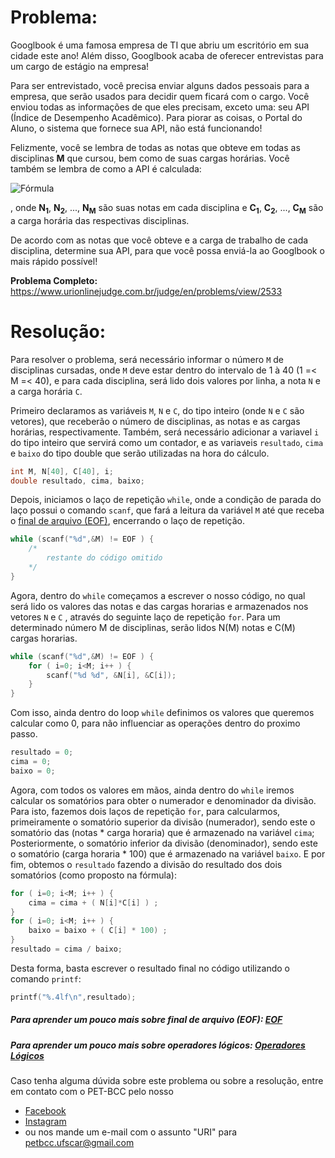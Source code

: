 # Problema:

Googlbook é uma famosa empresa de TI que abriu um escritório em sua cidade este ano! Além disso, Googlbook acaba de oferecer entrevistas para um cargo de estágio na empresa!

Para ser entrevistado, você precisa enviar alguns dados pessoais para a empresa, que serão usados para decidir quem ficará com o cargo. Você enviou todas as informações de que eles precisam, exceto uma: seu API (Índice de Desempenho Acadêmico). Para piorar as coisas, o Portal do Aluno, o sistema que fornece sua API, não está funcionando!

Felizmente, você se lembra de todas as notas que obteve em todas as disciplinas **M** que cursou, bem como de suas cargas horárias. Você também se lembra de como a API é calculada:

![Fórmula](https://resources.urionlinejudge.com.br/gallery/images/novos/estagio_fig.png)

, onde **N<sub>1<sub>**, **N<sub>2<sub>**, ..., **N<sub>M<sub>** são suas notas em cada disciplina e **C<sub>1<sub>**, **C<sub>2<sub>**, ..., **C<sub>M<sub>** são a carga horária das respectivas disciplinas.

De acordo com as notas que você obteve e a carga de trabalho de cada disciplina, determine sua API, para que você possa enviá-la ao Googlbook o mais rápido possível!

**Problema Completo:** https://www.urionlinejudge.com.br/judge/en/problems/view/2533

# Resolução:

Para resolver o problema, será necessário informar o número `M` de disciplinas cursadas, onde `M` deve estar dentro do intervalo de 1 à 40 (1 =< M =< 40), e para cada disciplina, será lido dois valores por linha, a nota `N` e a carga horária `C`.

Primeiro declaramos as variáveis `M`, `N` e `C`, do tipo inteiro (onde `N` e `C` são vetores), que receberão o número de disciplinas, as notas e as cargas horárias, respectivamente. Também, será necessário adicionar a variavel `i` do tipo inteiro que servirá como um contador, e as variaveis `resultado`, `cima` e `baixo` do tipo double que serão utilizadas na hora do cálculo.

```c
int M, N[40], C[40], i;
double resultado, cima, baixo;
```

Depois, iniciamos o laço de repetição `while`, onde a condição de parada do laço possui o comando `scanf`, que fará a leitura da variável `M` até que receba o [final de arquivo (EOF)](https://pt.wikipedia.org/wiki/EOF), encerrando o laço de repetição.

```c
while (scanf("%d",&M) != EOF ) {
	/*
		restante do código omitido
	*/
} 
```

Agora, dentro do `while` começamos a escrever o nosso código, no qual será lido os valores das notas e das cargas horarias e armazenados nos vetores `N` e `C` , através do seguinte laço de repetição `for`. Para um determinado número M de disciplinas, serão lidos N(M) notas e C(M) cargas horarias.

```c
while (scanf("%d",&M) != EOF ) {	
    for ( i=0; i<M; i++ ) {
        scanf("%d %d", &N[i], &C[i]);
    }
}
```

Com isso, ainda dentro do loop `while` definimos os valores que queremos calcular como 0, para não influenciar as operações dentro do proximo passo.

```c
resultado = 0;
cima = 0;
baixo = 0;
```

Agora, com todos os valores em mãos, ainda dentro do `while` iremos calcular os somatórios para obter o numerador e denominador da divisão.
Para isto, fazemos dois laços de repetição `for`, para calcularmos, primeiramente o somatório superior da divisão (numerador), sendo este o somatório das (notas * carga horaria) que é armazenado na variável `cima`; Posteriormente, o somatório inferior da divisão (denominador), sendo este o somatório (carga horaria * 100) que é armazenado na variável `baixo`.
E por fim, obtemos o `resultado` fazendo a divisão do resultado dos dois somatórios (como proposto na fórmula):

```c
for ( i=0; i<M; i++ ) {
    cima = cima + ( N[i]*C[i] ) ;
}
for ( i=0; i<M; i++ ) {
    baixo = baixo + ( C[i] * 100) ;
}
resultado = cima / baixo;

```

Desta forma, basta escrever o resultado final no código utilizando o comando `printf`:
```c
printf("%.4lf\n",resultado);
```

##### Para aprender um pouco mais sobre final de arquivo (EOF): [EOF](https://pt.wikipedia.org/wiki/EOF)

##### Para aprender um pouco mais sobre operadores lógicos: [Operadores Lógicos](http://linguagemc.com.br/operadores-logicos-em-c/)

Caso tenha alguma dúvida sobre este problema ou sobre a resolução, entre em contato com o PET-BCC pelo nosso
* [Facebook](https://www.facebook.com/petbcc/)
* [Instagram](https://www.instagram.com/petbcc.ufscar/)
* ou nos mande um e-mail com o assunto "URI" para  petbcc.ufscar@gmail.com